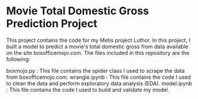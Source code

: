 # Movie Total Domestic Gross Prediction Project
This project contains the code for my Metis project Luthor.  In this project, I built a model to predict a movie's total domestic gross from data available on the site boxofficemojo.com.  The files included in this repository are the following:

boxmojo.py : This file contains the spider class I used to scrape the data from boxofficemojo.com.
wrangle.ipynb : This file contains the code I used to clean the data and perform exploratory data analysis (EDA).
model.ipynb : This file contains the code I used to build and validate my model.
